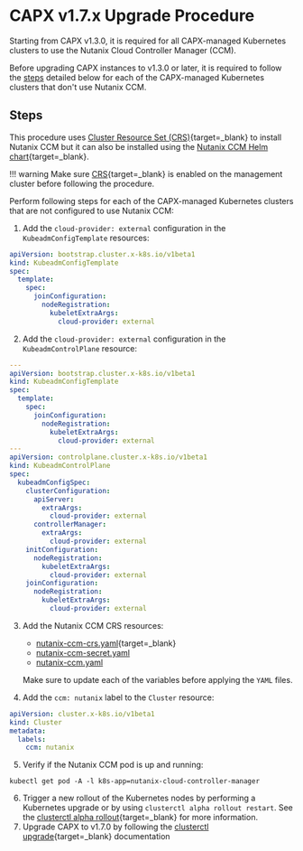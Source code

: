 # CAPX v1.7.x Upgrade Procedure

Starting from CAPX v1.3.0, it is required for all CAPX-managed Kubernetes clusters to use the Nutanix Cloud Controller Manager (CCM). 

Before upgrading CAPX instances to v1.3.0 or later, it is required to follow the [steps](#steps) detailed below for each of the CAPX-managed Kubernetes clusters that don't use Nutanix CCM.


## Steps

This procedure uses [Cluster Resource Set (CRS)](https://cluster-api.sigs.k8s.io/tasks/experimental-features/cluster-resource-set){target=_blank} to install Nutanix CCM but it can also be installed using the [Nutanix CCM Helm chart](https://artifacthub.io/packages/helm/nutanix/nutanix-cloud-provider){target=_blank}.

!!! warning
    Make sure [CRS](https://cluster-api.sigs.k8s.io/tasks/experimental-features/cluster-resource-set){target=_blank} is enabled on the management cluster before following the procedure.

Perform following steps for each of the CAPX-managed Kubernetes clusters that are not configured to use Nutanix CCM:

1. Add the `cloud-provider: external` configuration in the `KubeadmConfigTemplate` resources:
  ```YAML
  apiVersion: bootstrap.cluster.x-k8s.io/v1beta1
  kind: KubeadmConfigTemplate
  spec:
    template:
      spec:
        joinConfiguration:
          nodeRegistration:
            kubeletExtraArgs:
              cloud-provider: external
  ```
2. Add the `cloud-provider: external` configuration in the `KubeadmControlPlane` resource:
```YAML
---
apiVersion: bootstrap.cluster.x-k8s.io/v1beta1
kind: KubeadmConfigTemplate
spec:
  template:
    spec:
      joinConfiguration:
        nodeRegistration:
          kubeletExtraArgs:
            cloud-provider: external
---
apiVersion: controlplane.cluster.x-k8s.io/v1beta1
kind: KubeadmControlPlane
spec:
  kubeadmConfigSpec:
    clusterConfiguration:
      apiServer:
        extraArgs:
          cloud-provider: external
      controllerManager:
        extraArgs:
          cloud-provider: external
    initConfiguration:
      nodeRegistration:
        kubeletExtraArgs:
          cloud-provider: external
    joinConfiguration:
      nodeRegistration:
        kubeletExtraArgs:
          cloud-provider: external
```
3. Add the Nutanix CCM CRS resources:

    - [nutanix-ccm-crs.yaml](https://github.com/nutanix-cloud-native/cluster-api-provider-nutanix/blob/v1.7.0/templates/ccm/nutanix-ccm-crs.yaml){target=_blank}
    - [nutanix-ccm-secret.yaml](https://github.com/nutanix-cloud-native/cluster-api-provider-nutanix/blob/v1.7.0/templates/ccm/nutanix-ccm-secret.yaml)
    - [nutanix-ccm.yaml](https://github.com/nutanix-cloud-native/cluster-api-provider-nutanix/blob/v1.7.0/templates/ccm/nutanix-ccm.yaml)

    Make sure to update each of the variables before applying the `YAML` files.

4. Add the `ccm: nutanix` label to the `Cluster` resource:
  ```YAML
  apiVersion: cluster.x-k8s.io/v1beta1
  kind: Cluster
  metadata:
    labels:
      ccm: nutanix
  ```
5. Verify if the Nutanix CCM pod is up and running: 
```
kubectl get pod -A -l k8s-app=nutanix-cloud-controller-manager
```
6. Trigger a new rollout of the Kubernetes nodes by performing a Kubernetes upgrade or by using `clusterctl alpha rollout restart`. See the [clusterctl alpha rollout](https://cluster-api.sigs.k8s.io/clusterctl/commands/alpha-rollout#restart){target=_blank} for more information.
7. Upgrade CAPX to v1.7.0 by following the [clusterctl upgrade](https://cluster-api.sigs.k8s.io/clusterctl/commands/upgrade.html?highlight=clusterctl%20upgrade%20pla#clusterctl-upgrade){target=_blank} documentation